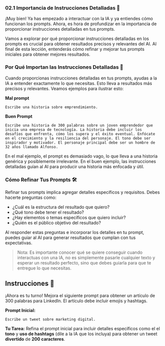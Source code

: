 ### 02.1 Importancia de Instrucciones Detalladas 📝

¡Muy bien! Ya has empezado a interactuar con la IA y ya entiendes cómo funcionan los prompts. Ahora, es hora de profundizar en la importancia de proporcionar instrucciones detalladas en tus prompts.

Vamos a explorar por qué proporcionar instrucciones detalladas en los prompts es crucial para obtener resultados precisos y relevantes del AI. Al final de esta lección, entenderás cómo refinar y mejorar tus prompts iniciales para obtener mejores resultados.

### Por Qué Importan las Instrucciones Detalladas 🤔

Cuando proporcionas instrucciones detalladas en tus prompts, ayudas a la IA a entender exactamente lo que necesitas. Esto lleva a resultados más precisos y relevantes. Veamos ejemplos para ilustrar esto:

**Mal prompt**
```
Escribe una historia sobre emprendimiento.
```

**Buen Prompt**
```
Escribe una historia de 300 palabras sobre un joven emprendedor que inicia una empresa de tecnología. La historia debe incluir los desafíos que enfrenta, cómo los supera y el éxito eventual. Enfócate en el crecimiento y la resiliencia del personaje. El tono debe ser inspirador y motivador. El personaje principal debe ser un hombre de 32 años llamado Alfonso.
```

En el mal ejemplo, el prompt es demasiado vago, lo que lleva a una historia genérica y posiblemente irrelevante. En el buen ejemplo, las instrucciones detalladas guían al AI para producir una historia más enfocada y útil.

### Cómo Refinar Tus Prompts 🛠️

Refinar tus prompts implica agregar detalles específicos y requisitos. Debes hacerte preguntas como:

- ¿Cuál es la estructura del resultado que quiero?
- ¿Qué tono debe tener el resultado?
- ¿Hay elementos o temas específicos que quiero incluir?
- ¿Quién es el público objetivo del resultado?

Al responder estas preguntas e incorporar los detalles en tu prompt, puedes guiar al AI para generar resultados que cumplan con tus expectativas. 

> Nota: Es importante conocer qué se quiere conseguir cuando interactuas con una IA, no es simplemente pasarle cualquier texto y esperar un resultado perfecto, sino que debes guiarla para que te entregue lo que necesitas.

## Instrucciones 📌

¡Ahora es tu turno! Mejora el siguiente prompt para obtener un artículo de 300 palabras para LinkedIn. El artículo debe incluir emojis y hashtags.

**Prompt Inicial:**
```
Escribe un tweet sobre marketing digital.
```

**Tu Tarea:**
Refina el prompt inicial para incluir detalles específicos como el el **tono** y **uso de hashtags** (dile a la IA que los incluya) para obtener un tweet **divertido** de **200 caracteres**.